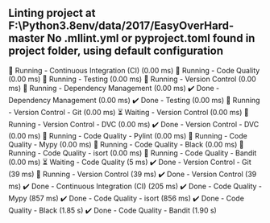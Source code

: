 Linting project at  F:\Python3.8env/data/2017/EasyOverHard-master
No .mllint.yml or pyproject.toml found in project folder, using default configuration
---

🏃 Running - Continuous Integration (CI) (0.00 ms)
🏃 Running - Code Quality (0.00 ms)
🏃 Running - Testing (0.00 ms)
🏃 Running - Version Control (0.00 ms)
🏃 Running - Dependency Management (0.00 ms)
✔️ Done - Dependency Management (0.00 ms)
✔️ Done - Testing (0.00 ms)
🏃 Running - Version Control - Git (0.00 ms)
⏳ Waiting - Version Control (0.00 ms)
🏃 Running - Version Control - DVC (0.00 ms)
✔️ Done - Version Control - DVC (0.00 ms)
🏃 Running - Code Quality - Pylint (0.00 ms)
🏃 Running - Code Quality - Mypy (0.00 ms)
🏃 Running - Code Quality - Black (0.00 ms)
🏃 Running - Code Quality - isort (0.00 ms)
🏃 Running - Code Quality - Bandit (0.00 ms)
⏳ Waiting - Code Quality (5 ms)
✔️ Done - Version Control - Git (39 ms)
🏃 Running - Version Control (39 ms)
✔️ Done - Version Control (39 ms)
✔️ Done - Continuous Integration (CI) (205 ms)
✔️ Done - Code Quality - Mypy (857 ms)
✔️ Done - Code Quality - isort (856 ms)
✔️ Done - Code Quality - Black (1.85 s)
✔️ Done - Code Quality - Bandit (1.90 s)
